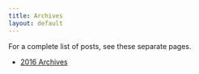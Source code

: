```yaml
---
title: Archives
layout: default
---
```


For a complete list of posts, see these separate pages. 

* [2016 Archives](2016_archives.md)
